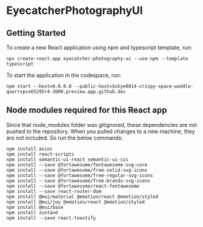 # EyecatcherPhotographyUI

## Getting Started
To create a new React application using npm and typescript template, run:
```
npx create-react-app eyecatcher-photography-ui --use-npm --template typescript
```
To start the application in the codespace, run:
```
npm start --host=0.0.0.0 --public-host=$skye0814-crispy-space-waddle-qxwrrxpvx65295r4-3000.preview.app.github.dev
```


## Node modules required for this React app
Since that node_modules folder was gitignored, these dependencies are not pushed to the repository. When you pulled changes to a new machine, they are not included. So run the below commands:
```
npm install axios
npm install react-scripts
npm install semantic-ui-react semantic-ui-css
npm install --save @fortawesome/fontawesome-svg-core
npm install --save @fortawesome/free-solid-svg-icons
npm install --save @fortawesome/free-regular-svg-icons
npm install --save @fortawesome/free-brands-svg-icons
npm install --save @fortawesome/react-fontawesome
npm install --save react-router-dom
npm install @mui/material @emotion/react @emotion/styled
npm install @mui/joy @emotion/react @emotion/styled
npm install @mui/base
npm install zustand
npm install --save react-toastify
```